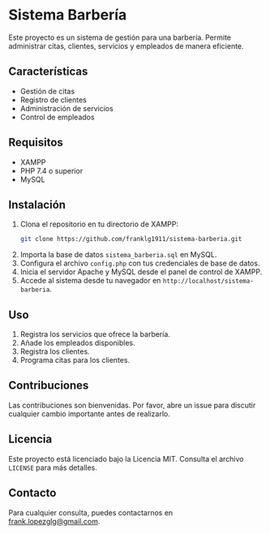 # Sistema Barbería

Este proyecto es un sistema de gestión para una barbería. Permite administrar citas, clientes, servicios y empleados de manera eficiente.

## Características

- Gestión de citas
- Registro de clientes
- Administración de servicios
- Control de empleados

## Requisitos

- XAMPP
- PHP 7.4 o superior
- MySQL

## Instalación

1. Clona el repositorio en tu directorio de XAMPP:
   ```bash
   git clone https://github.com/franklg1911/sistema-barberia.git
   ```
2. Importa la base de datos `sistema_barberia.sql` en MySQL.
3. Configura el archivo `config.php` con tus credenciales de base de datos.
4. Inicia el servidor Apache y MySQL desde el panel de control de XAMPP.
5. Accede al sistema desde tu navegador en `http://localhost/sistema-barberia`.

## Uso

1. Registra los servicios que ofrece la barbería.
2. Añade los empleados disponibles.
3. Registra los clientes.
4. Programa citas para los clientes.

## Contribuciones

Las contribuciones son bienvenidas. Por favor, abre un issue para discutir cualquier cambio importante antes de realizarlo.

## Licencia

Este proyecto está licenciado bajo la Licencia MIT. Consulta el archivo `LICENSE` para más detalles.

## Contacto

Para cualquier consulta, puedes contactarnos en [frank.lopezglg@gmail.com](mailto:correo@ejemplo.com).
